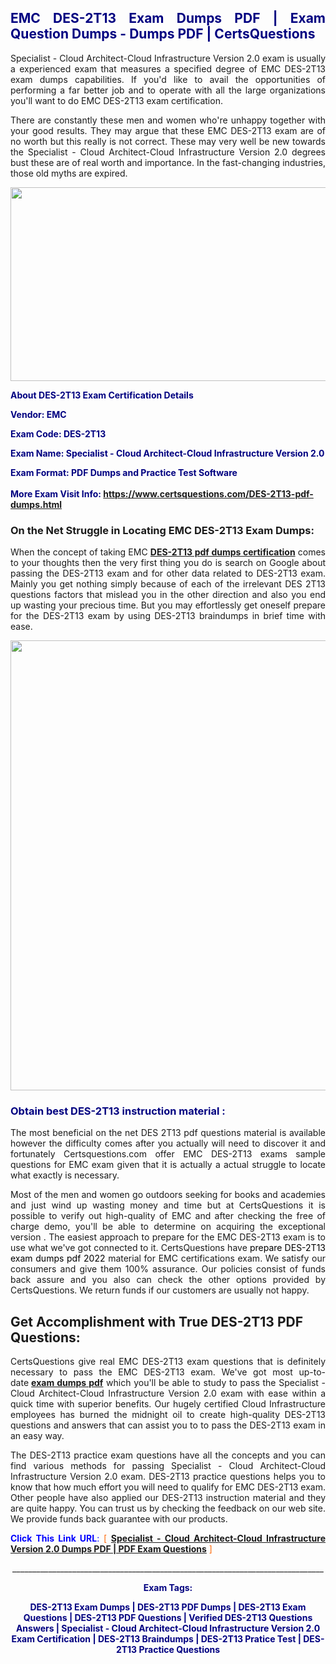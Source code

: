 <h2 style="text-align: justify;"><span style="color: #000080;">EMC DES-2T13 Exam Dumps PDF | Exam Question Dumps - Dumps PDF | CertsQuestions</span></h2>
<p style="text-align: justify;">Specialist - Cloud Architect-Cloud Infrastructure Version 2.0 exam is usually a experienced exam that measures a specified degree of EMC  DES-2T13 exam dumps capabilities. If you'd like to avail the opportunities of performing a far better job and to operate with all the large organizations you'll want to do EMC DES-2T13 exam certification.</p>
<p style="text-align: justify;">There are constantly these men and women who're unhappy together with your good results. They may argue that these EMC  DES-2T13 exam are of no worth but this really is not correct. These may very well be new towards the Specialist - Cloud Architect-Cloud Infrastructure Version 2.0 degrees bust these are of real worth and importance. In the fast-changing industries, those old myths are expired.</p>
<p><img style="display: block; margin-left: auto; margin-right: auto;" src="https://i.imgur.com/eaP4ae9.png" width="840" height="310" /></p>
<p><span style="color: #000080;"><strong>About DES-2T13 Exam Certification Details</strong></span></p>
<p><span style="color: #000080;"><strong>Vendor: EMC<br /></strong></span></p>
<p><span style="color: #000080;"><strong>Exam Code: DES-2T13</strong></span></p>
<p><span style="color: #000080;"><strong>Exam Name: Specialist - Cloud Architect-Cloud Infrastructure Version 2.0</strong></span></p>
<p><span style="color: #000080;"><strong>Exam Format: PDF Dumps and Practice Test Software<br /><br />More Exam Visit Info: <span style="color: #ff6600;"><a href="https://www.certsquestions.com/DES-2T13-pdf-dumps.html">https://www.certsquestions.com/DES-2T13-pdf-dumps.html</a></span></strong></span></p>
<h3>On the Net Struggle in Locating EMC DES-2T13 Exam Dumps:</h3>
<p style="text-align: justify;">When the concept of taking EMC <a href="https://www.certsquestions.com/DES-2T13-pdf-dumps.html"><strong> DES-2T13 pdf dumps certification</strong></a> comes to your thoughts then the very first thing you do is search on Google about passing the DES-2T13 exam and for other data related to DES-2T13 exam. Mainly you get nothing simply because of each of the irrelevant DES 2T13 questions factors that mislead you in the other direction and also you end up wasting your precious time. But you may effortlessly get oneself prepare for the DES-2T13 exam by using DES-2T13 braindumps in brief time with ease.</p>
<p><a href="https://www.certsquestions.com/DES-2T13-pdf-dumps.html"><img style="display: block; margin-left: auto; margin-right: auto;" src="https://i.imgur.com/pxhoKQ2.png" width="720" /></a></p>
<h3><span style="color: #000080;">Obtain best  DES-2T13 instruction material :</span></h3>
<p style="text-align: justify;">The most beneficial on the net DES 2T13 pdf questions material is available however the difficulty comes after you actually will need to discover it and fortunately Certsquestions.com offer EMC DES-2T13 exams sample questions for EMC  exam given that it is actually a actual struggle to locate what exactly is necessary.</p>
<p style="text-align: justify;">Most of the men and women go outdoors seeking for books and academies and just wind up wasting money and time but at CertsQuestions it is possible to verify out high-quality of EMC  and after checking the free of charge demo, you'll be able to determine on acquiring the exceptional version . The easiest approach to prepare for the EMC DES-2T13 exam is to use what we've got connected to it. CertsQuestions have <span style="color: #000000;">prepare DES-2T13 exam dumps pdf 2022</span> material for EMC certifications exam. We satisfy our consumers and give them 100% assurance. Our policies consist of funds back assure and you also can check the other options provided by CertsQuestions. We return funds if our customers are usually not happy.</p>
<h2>Get Accomplishment with True DES-2T13 PDF Questions:</h2>
<p style="text-align: justify;">CertsQuestions give real EMC DES-2T13 exam questions that is definitely necessary to pass the EMC  DES-2T13 exam. We've got most up-to-date<strong>&nbsp;<a href="https://www.certsquestions.com/">exam dumps pdf</a></strong>&nbsp;which you'll be able to study to pass the Specialist - Cloud Architect-Cloud Infrastructure Version 2.0 exam with ease within a quick time with superior benefits. Our hugely certified Cloud Infrastructure employees has burned the midnight oil to create high-quality DES-2T13 questions and answers that can assist you to to pass the DES-2T13 exam in an easy way.</p>
<p style="text-align: justify;">The DES-2T13 practice exam questions have all the concepts and you can find various methods for passing Specialist - Cloud Architect-Cloud Infrastructure Version 2.0 exam. DES-2T13 practice questions helps you to know that how much effort you will need to qualify for EMC  DES-2T13 exam. Other people have also applied our DES-2T13 instruction material and they are quite happy. You can trust us by checking the feedback on our web site. We provide funds back guarantee with our products.</p>
<p style="text-align: justify;"><span style="color: #0000ff;"><strong>Click This Link URL</strong>:</span> <span style="color: #ff6600;">[ <strong><a href="https://www.certsquestions.com/cloud-infrastructure-certification.html">Specialist - Cloud Architect-Cloud Infrastructure Version 2.0 Dumps PDF | PDF Exam Questions</a></strong> ]</span></p>
<p style="text-align: center;">______________________________________________________________________________</p>
<p style="text-align: center;"><span style="color: #000080;"><strong>Exam Tags:</strong></span></p>
<p style="text-align: center;"><span style="color: #000080;"><strong>DES-2T13 Exam Dumps | DES-2T13 PDF Dumps | DES-2T13 Exam Questions | DES-2T13 PDF Questions | Verified DES-2T13 Questions Answers | Specialist - Cloud Architect-Cloud Infrastructure Version 2.0 Exam Certification | DES-2T13 Braindumps | DES-2T13 Pratice Test | DES-2T13 Practice Questions</strong></span></p>
